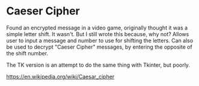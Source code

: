 # Caeser Cipher

Found an encrypted message in a video game, originally thought it was a simple letter shift. It wasn't. But I still wrote this because, why not? Allows user to input a message and number to use for shifting the letters. Can also be used to decrypt "Caeser Cipher" messages, by entering the opposite of the shift number.

The TK version is an attempt to do the same thing with Tkinter, but poorly.

https://en.wikipedia.org/wiki/Caesar_cipher
